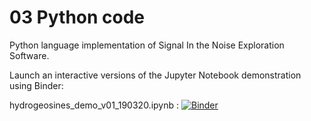 # 03 Python code
Python language implementation of Signal In the Noise Exploration Software.



Launch an interactive versions of the Jupyter Notebook demonstration using Binder:

hydrogeosines_demo_v01_190320.ipynb :  [![Binder](https://mybinder.org/badge_logo.svg)](https://mybinder.org/v2/gh/SinesHydro/HydroGeoSines/blob/master/03%20Python%20code/hydrogeosines_demo_v01_190320.ipynb)
